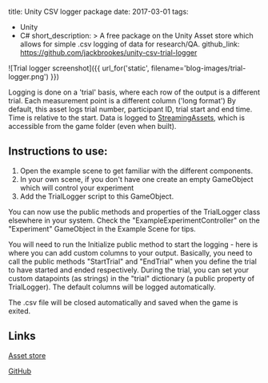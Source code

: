 title: Unity CSV logger package
date: 2017-03-01
tags:
  - Unity
  - C#
short_description: >
  A free package on the Unity Asset store which allows for simple .csv logging
  of data for research/QA.
github_link: https://github.com/jackbrookes/unity-csv-trial-logger

![Trial logger screenshot]({{ url_for('static', filename='blog-images/trial-logger.png') }})

Logging is done on a 'trial' basis, where each row of the output is a different trial.
Each measurement point is a different column ('long format')
By default, this asset logs trial number, participant ID, trial start and end time. Time is relative to the start.
Data is logged to [StreamingAssets](https://docs.unity3d.com/Manual/StreamingAssets.html), which is accessible from
the game folder (even when built).

## Instructions to use:

1. Open the example scene to get familiar with the different components.
2. In your own scene, if you don't have one create an empty GameObject which will control your experiment
3. Add the TrialLogger script to this GameObject.

You can now use the public methods and properties of the TrialLogger class elsewhere in your system. Check the "ExampleExperimentController" on the "Experiment" GameObject in the Example Scene for tips.

You will need to run the Initialize public method to start the logging - here is where you can add custom columns to your output.
Basically, you need to call the public methods "StartTrial" and "EndTrial" when you define the trial to have started and ended respectively.
During the trial, you can set your custom datapoints (as strings) in the "trial" dictionary (a public property of TrialLogger).
The default columns will be logged automatically.

The .csv file will be closed automatically and saved when the game is exited.

## Links

[Asset store](https://www.assetstore.unity3d.com/en/#!/content/89302)

[GitHub](https://github.com/jackbrookes/unity-csv-trial-logger)
